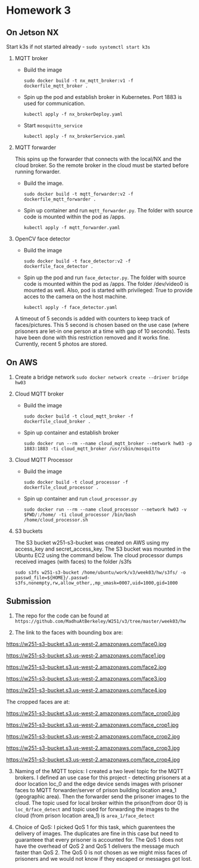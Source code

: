 # Homework 3

## On Jetson NX

Start k3s if not started already - `sudo systemctl start k3s`
 
1. MQTT broker

    * Build the image

        `sudo docker build -t nx_mqtt_broker:v1 -f dockerfile_mqtt_broker .`

    * Spin up the pod and establish broker in Kubernetes. Port 1883 is used for communication.

        `kubectl apply -f nx_brokerDeploy.yaml`
        
    * Start `mosquitto_service` 

        `kubectl apply -f nx_brokerService.yaml`    

3. MQTT forwarder

    This spins up the forwarder that connects with the local/NX and the cloud broker. So the remote broker in the cloud must be started before running forwarder.

    * Build the image. 

        `sudo docker build -t mqtt_forwarder:v2 -f dockerfile_mqtt_forwarder .`

    * Spin up container and run `mqtt_forwarder.py`. The folder with source code is mounted within the pod as /apps.

        `kubectl apply -f mqtt_forwarder.yaml`

4. OpenCV face detector

    * Build the image

        `sudo docker build -t face_detector:v2 -f dockerfile_face_detector .`

    * Spin up the pod and run `face_detector.py`. The folder with source code is mounted within the pod as /apps. The folder /dev/video0 is mounted as well. Also, pod is started with privileged: True to provide acces to the camera on the host machine.

        `kubectl apply -f face_detector.yaml`

   A timeout of 5 seconds is added with counters to keep track of faces/pictures. This 5 second is chosen based on the use case (where prisoners are let-in one person at a time with gap of 10 seconds). Tests have been done with this restriction removed and it works fine. Currently, recent 5 photos are stored.

## On AWS

1. Create a bridge network
`sudo docker network create --driver bridge hw03`

2. Cloud MQTT broker

    * Build the image

        `sudo docker build -t cloud_mqtt_broker -f dockerfile_cloud_broker .`

    * Spin up container and establish broker

        `sudo docker run --rm --name cloud_mqtt_broker --network hw03 -p 1883:1883 -ti cloud_mqtt_broker /usr/sbin/mosquitto`

3. Cloud MQTT Processor

    * Build the image

        `sudo docker build -t cloud_processor -f dockerfile_cloud_processor .`

    * Spin up container and run `cloud_processor.py`

        `sudo docker run --rm --name cloud_processor --network hw03 -v $PWD/:/home/ -ti cloud_processor /bin/bash /home/cloud_processor.sh`

4.  S3 buckets

    The S3 bucket w251-s3-bucket was created on AWS using my access_key and secret_access_key. The S3 bucket was mounted in the Ubuntu EC2 using the command below. The cloud processor dumps received images (with faces) to the folder /s3fs
    
    `sudo s3fs w251-s3-bucket /home/ubuntu/work/v3/week03/hw/s3fs/ -o passwd_file=${HOME}/.passwd-s3fs,nonempty,rw,allow_other,,mp_umask=0007,uid=1000,gid=1000`

## Submission

1. The repo for the code can be found at `https://github.com/MadhuAtBerkeley/W251/v3/tree/master/week03/hw`

2. The link to the faces with bounding box are:

 https://w251-s3-bucket.s3.us-west-2.amazonaws.com/face0.jpg
 
 https://w251-s3-bucket.s3.us-west-2.amazonaws.com/face1.jpg
 
 https://w251-s3-bucket.s3.us-west-2.amazonaws.com/face2.jpg
 
 https://w251-s3-bucket.s3.us-west-2.amazonaws.com/face3.jpg
 
 https://w251-s3-bucket.s3.us-west-2.amazonaws.com/face4.jpg
 
 The cropped faces are at:

 https://w251-s3-bucket.s3.us-west-2.amazonaws.com/face_crop0.jpg
 
 https://w251-s3-bucket.s3.us-west-2.amazonaws.com/face_crop1.jpg
 
 https://w251-s3-bucket.s3.us-west-2.amazonaws.com/face_crop2.jpg
 
 https://w251-s3-bucket.s3.us-west-2.amazonaws.com/face_crop3.jpg
 
 https://w251-s3-bucket.s3.us-west-2.amazonaws.com/face_crop4.jpg

3. Naming of the MQTT topics: I created a two level topic for the MQTT brokers. I defined an use case for this project - detecting prisoners at a door location loc_0 and the edge device sends images with prisoner faces to MQTT forwarder/server of prison building location area_1 (geographic area). Then the forwarder send the prisoner images to the cloud.  The topic used for local broker within the prison(from door 0) is `loc_0/face_detect` and topic used for forwarding the images to the cloud (from prison location area_1) is `area_1/face_detect`

4. Choice of QoS: I picked QoS 1 for this task, which guarentees the delivery of images. The duplicates are fine in this case but need to guaranteee that every prisoner is accounted for. The QoS 1 does not have the overhead of QoS 2 and QoS 1 delivers the message much faster than QoS 2. The QoS 0 is not chosen as we might miss faces of prisoners and we would not know if they escaped or messages got lost.

